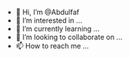 - 👋 Hi, I’m @Abdulfaf
- 👀 I’m interested in ...
- 🌱 I’m currently learning ...
- 💞️ I’m looking to collaborate on ...
- 📫 How to reach me ...

<!---
Abdulfaf/Abdulfaf is a ✨ special ✨ repository because its `README.md` (this file) appears on your GitHub profile.
You can click the Preview link to take a look at your changes.
--->
